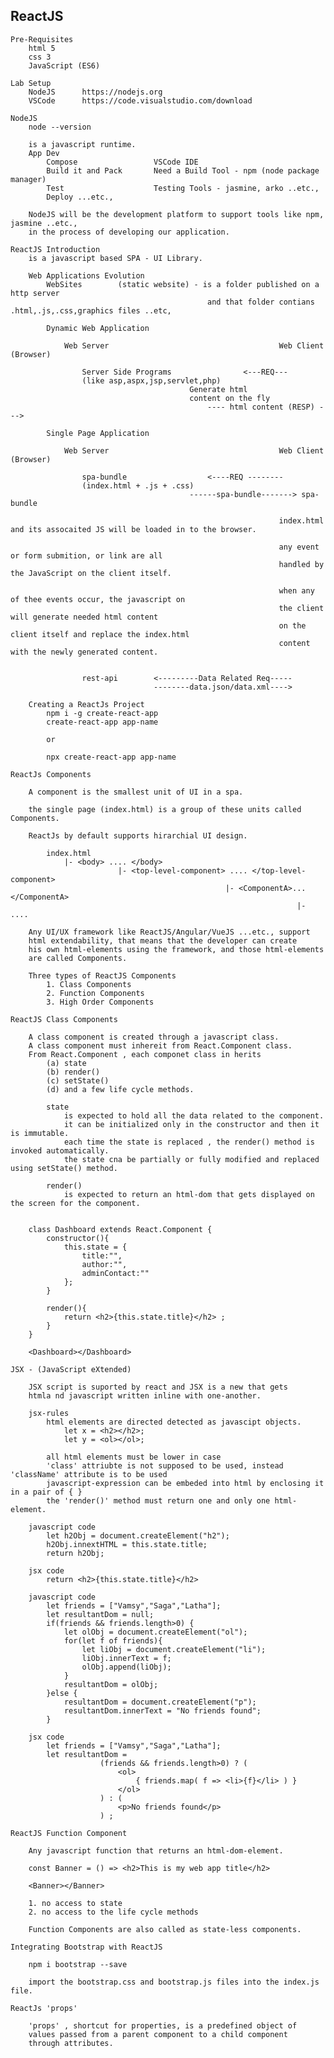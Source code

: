 ReactJS
----------------------------------------------------------------------------------------------------

    Pre-Requisites
        html 5
        css 3
        JavaScript (ES6)
    
    Lab Setup
        NodeJS      https://nodejs.org
        VSCode      https://code.visualstudio.com/download

    NodeJS
        node --version

        is a javascript runtime. 
        App Dev
            Compose                 VSCode IDE
            Build it and Pack       Need a Build Tool - npm (node package manager)
            Test                    Testing Tools - jasmine, arko ..etc.,
            Deploy ...etc.,

        NodeJS will be the development platform to support tools like npm, jasmine ..etc.,
        in the process of developing our application.

    ReactJS Introduction
        is a javascript based SPA - UI Library.

        Web Applications Evolution
            WebSites        (static website) - is a folder published on a http server
                                                and that folder contians .html,.js,.css,graphics files ..etc,

            Dynamic Web Application

                Web Server                                      Web Client (Browser)

                    Server Side Programs                <---REQ---
                    (like asp,aspx,jsp,servlet,php) 
                                            Generate html
                                            content on the fly
                                                ---- html content (RESP) --->

            Single Page Application

                Web Server                                      Web Client (Browser)

                    spa-bundle                  <----REQ --------
                    (index.html + .js + .css)
                                            ------spa-bundle-------> spa-bundle

                                                                index.html and its assocaited JS will be loaded in to the browser.

                                                                any event or form submition, or link are all
                                                                handled by the JavaScript on the client itself.

                                                                when any of thee events occur, the javascript on 
                                                                the client will generate needed html content
                                                                on the client itself and replace the index.html
                                                                content with the newly generated content.


                    rest-api        <---------Data Related Req-----
                                    --------data.json/data.xml----> 

        Creating a ReactJs Project
            npm i -g create-react-app
            create-react-app app-name

            or 

            npx create-react-app app-name

    ReactJs Components

        A component is the smallest unit of UI in a spa.

        the single page (index.html) is a group of these units called Components.

        ReactJs by default supports hirarchial UI design.

            index.html
                |- <body> .... </body>
                            |- <top-level-component> .... </top-level-component>
                                                    |- <ComponentA>...</ComponentA>
                                                                    |- ....
        
        Any UI/UX framework like ReactJS/Angular/VueJS ...etc., support
        html extendability, that means that the developer can create
        his own html-elements using the framework, and those html-elements
        are called Components.

        Three types of ReactJS Components
            1. Class Components 
            2. Function Components
            3. High Order Components
    
    ReactJS Class Components

        A class component is created through a javascript class.
        A class component must inhereit from React.Component class.
        From React.Component , each componet class in herits
            (a) state                   
            (b) render()
            (c) setState()
            (d) and a few life cycle methods.

            state                   
                is expected to hold all the data related to the component.
                it can be initialized only in the constructor and then it is immutable.
                each time the state is replaced , the render() method is invoked automatically.
                the state cna be partially or fully modified and replaced using setState() method.

            render()
                is expected to return an html-dom that gets displayed on the screen for the component.


        class Dashboard extends React.Component {
            constructor(){
                this.state = {
                    title:"",
                    author:"",
                    adminContact:""
                };
            }

            render(){
                return <h2>{this.state.title}</h2> ;
            }
        }

        <Dashboard></Dashboard>

    JSX - (JavaScript eXtended)

        JSX script is suported by react and JSX is a new that gets 
        htmla nd javascript written inline with one-another.

        jsx-rules
            html elements are directed detected as javascipt objects.
                let x = <h2></h2>;
                let y = <ol></ol>;
            
            all html elements must be lower in case
            'class' attriubte is not supposed to be used, instead 'className' attribute is to be used
            javascript-expression can be embeded into html by enclosing it in a pair of { }
            the 'render()' method must return one and only one html-element.

        javascript code
            let h2Obj = document.createElement("h2");
            h2Obj.innextHTML = this.state.title;
            return h2Obj;

        jsx code
            return <h2>{this.state.title}</h2> 

        javascript code
            let friends = ["Vamsy","Saga","Latha"];
            let resultantDom = null;
            if(friends && friends.length>0) {
                let olObj = document.createElement("ol");
                for(let f of friends){
                    let liObj = document.createElement("li");
                    liObj.innerText = f;
                    olObj.append(liObj);
                }
                resultantDom = olObj;
            }else {
                resultantDom = document.createElement("p");
                resultantDom.innerText = "No friends found";
            }

        jsx code
            let friends = ["Vamsy","Saga","Latha"];
            let resultantDom = 
                        (friends && friends.length>0) ? (
                            <ol>
                                { friends.map( f => <li>{f}</li> ) }
                            </ol>
                        ) : (
                            <p>No friends found</p>
                        ) ;
                         
    ReactJS Function Component

        Any javascript function that returns an html-dom-element.

        const Banner = () => <h2>This is my web app title</h2>

        <Banner></Banner>

        1. no access to state
        2. no access to the life cycle methods

        Function Components are also called as state-less components.

    Integrating Bootstrap with ReactJS

        npm i bootstrap --save

        import the bootstrap.css and bootstrap.js files into the index.js file.

    ReactJs 'props'

        'props' , shortcut for properties, is a predefined object of
        values passed from a parent component to a child component 
        through attributes.

    

